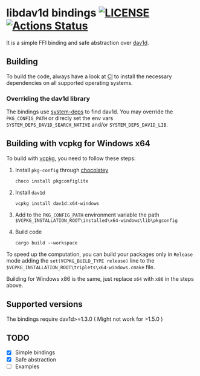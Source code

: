 # libdav1d bindings [![LICENSE](https://img.shields.io/badge/license-MIT-blue.svg)](LICENSE) [![Actions Status](https://github.com/rust-av/dav1d-rs/workflows/dav1d/badge.svg)](https://github.com/rust-av/dav1d-rs/actions)

It is a simple FFI binding and safe abstraction over [dav1d][1].


## Building

To build the code, always have a look at [CI](https://github.com/rust-av/dav1d-rs/blob/master/.github/workflows/dav1d.yml) to install the necessary dependencies on all
supported operating systems.

### Overriding the dav1d library

The bindings use [system-deps](https://docs.rs/system-deps) to find dav1d. You may override the `PKG_CONFIG_PATH` or
direcly set the env vars `SYSTEM_DEPS_DAV1D_SEARCH_NATIVE` and/or `SYSTEM_DEPS_DAV1D_LIB`.

## Building with vcpkg for Windows x64

To build with [vcpkg](https://vcpkg.io/en/index.html), you need to follow these
steps:

1. Install `pkg-config` through [chocolatey](https://chocolatey.org/)

       choco install pkgconfiglite

2. Install `dav1d`

       vcpkg install dav1d:x64-windows

3. Add to the `PKG_CONFIG_PATH` environment variable the path `$VCPKG_INSTALLATION_ROOT\installed\x64-windows\lib\pkgconfig`

4. Build code

       cargo build --workspace

To speed up the computation, you can build your packages only in `Release` mode
adding the `set(VCPKG_BUILD_TYPE release)` line to the
`$VCPKG_INSTALLATION_ROOT\triplets\x64-windows.cmake` file.

Building for Windows x86 is the same, just replace `x64` with `x86` in the
steps above.

## Supported versions

The bindings require dav1d>=1.3.0 ( Might not work for >1.5.0 )

## TODO
- [x] Simple bindings
- [x] Safe abstraction
- [ ] Examples

[1]: https://code.videolan.org/videolan/dav1d
